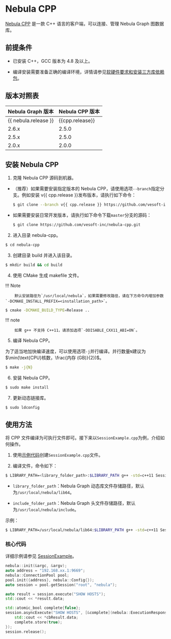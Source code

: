 # Nebula CPP

[Nebula CPP](https://github.com/vesoft-inc/nebula-cpp/tree/{{cpp.branch}}) 是一款 C++ 语言的客户端，可以连接、管理 Nebula Graph 图数据库。

## 前提条件

- 已安装 C++，GCC 版本为 4.8 及以上。

- 编译安装需要准备正确的编译环境，详情请参见[软硬件要求和安装三方库依赖包](../4.deployment-and-installation/1.resource-preparations.md)。

## 版本对照表

|Nebula Graph 版本|Nebula CPP 版本|
|:---|:---|
|{{ nebula.release }}|{{cpp.release}}|
|2.6.x|2.5.0|
|2.5.x|2.5.0|
|2.0.x|2.0.0|

## 安装 Nebula CPP

1. 克隆 Nebula CPP 源码到机器。

  - （推荐）如果需要安装指定版本的 Nebula CPP，请使用选项`--branch`指定分支。例如安装 v{{ cpp.release }}发布版本，请执行如下命令：

    ```bash
    $ git clone --branch v{{ cpp.release }} https://github.com/vesoft-inc/nebula-cpp.git
    ```

  - 如果需要安装日常开发版本，请执行如下命令下载`master`分支的源码：

    ```bash
    $ git clone https://github.com/vesoft-inc/nebula-cpp.git
    ```

2. 进入目录 nebula-cpp。

  ```bash
  $ cd nebula-cpp
  ```

3. 创建目录 build 并进入该目录。

  ```bash
  $ mkdir build && cd build
  ```

4. 使用 CMake 生成 makefile 文件。

  !!! Note

        默认安装路径为`/usr/local/nebula`，如果需要修改路径，请在下方命令内增加参数 `-DCMAKE_INSTALL_PREFIX=<installation_path>`。

  ```bash
  $ cmake -DCMAKE_BUILD_TYPE=Release ..
  ```

  !!! note

        如果 g++ 不支持 C++11，请添加选项`-DDISABLE_CXX11_ABI=ON`。

5. 编译 Nebula CPP。  

  为了适当地加快编译速度，可以使用选项`-j`并行编译。并行数量`N`建议为$\min(\text{CPU}核数，\frac{内存 (GB)}{2})$。

  ```bash
  $ make -j{N}
  ```

6. 安装 Nebula CPP。

  ```bash
  $ sudo make install
  ```

7. 更新动态链接库。

  ```bash
  $ sudo ldconfig
  ```

## 使用方法

将 CPP 文件编译为可执行文件即可。接下来以`SessionExample.cpp`为例，介绍如何操作。

1. 使用[示例代码](https://github.com/vesoft-inc/nebula-cpp/blob/master/examples/SessionExample.cpp)创建`SessionExample.cpp`文件。

2. 编译文件，命令如下：

  ```bash
  $ LIBRARY_PATH=<library_folder_path>:$LIBRARY_PATH g++ -std=c++11 SessionExample.cpp -I<include_folder_path> -lnebula_graph_client -o session_example
  ```

  - `library_folder_path`：Nebula Graph 动态库文件存储路径，默认为`/usr/local/nebula/lib64`。

  - `include_folder_path`：Nebula Graph 头文件存储路径，默认为`/usr/local/nebula/include`。

  示例：

  ```bash
  $ LIBRARY_PATH=/usr/local/nebula/lib64:$LIBRARY_PATH g++ -std=c++11 SessionExample.cpp -I/usr/local/nebula/include -lnebula_graph_client -o session_example
  ```

### 核心代码

详细示例请参见 [SessionExample](https://github.com/vesoft-inc/nebula-cpp/blob/master/examples/SessionExample.cpp)。

```C++
nebula::init(&argc, &argv);
auto address = "192.168.xx.1:9669";
nebula::ConnectionPool pool;
pool.init({address}, nebula::Config{});
auto session = pool.getSession("root", "nebula");

auto result = session.execute("SHOW HOSTS");
std::cout << *result.data;

std::atomic_bool complete{false};
session.asyncExecute("SHOW HOSTS", [&complete](nebula::ExecutionResponse&& cbResult) {
    std::cout << *cbResult.data;
    complete.store(true);
});
session.release();
```
